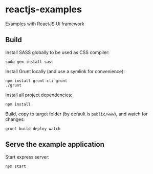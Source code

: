 # reactjs-examples

Examples with ReactJS Ui framework

## Build

Install SASS globally to be used as CSS compiler:

    sudo gem install sass

Install Grunt locally (and use a symlink for convenience):

    npm install grunt-cli grunt
    ./grunt

Install all project dependencies:

    npm install

Build, copy to target folder (by default is `public/www`), and watch for changes:

    grunt build deploy watch

## Serve the example application

Start express server:

    npm start

